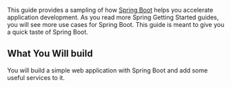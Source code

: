 This guide provides a sampling of how [Spring Boot](https://github.com/spring-projects/spring-boot) helps you accelerate application development. As you read more Spring Getting Started guides, you will see more use cases for Spring Boot. This guide is meant to give you a quick taste of Spring Boot. 


## What You Will build

You will build a simple web application with Spring Boot and add some useful services to it.